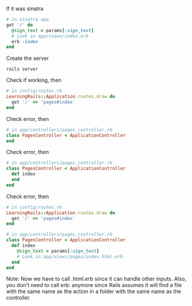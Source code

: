 If it was sinatra
```ruby
# in sinatra app
get '/' do
  @sign_text = params[:sign_text]
  # Look in app/views/index.erb
  erb :index
end
```
Create the server
```
rails server
```
Check if working, then
```ruby
# in config/routes.rb
LearningRails::Application.routes.draw do
  get '/' => 'pages#index'
end
```
Check error, then
```ruby
# in app/controllers/pages_controller.rb
class PagesController < ApplicationController
end
```
Check error, then
```ruby
# in app/controllers/pages_controller.rb
class PagesController < ApplicationController
  def index
  end
end
```
Check error, then
```ruby
# in config/routes.rb
LearningRails::Application.routes.draw do
  get '/' => 'pages#index'
end
```
```ruby
# in app/controllers/pages_controller.rb
class PagesController < ApplicationController
  def index
    @sign_text = params[:sign_text]
    # Look in app/views/pages/index.html.erb
  end
end
```
Note: Now we have to call .html.erb since it can handle other inputs. Also, you don't need to call erb: anymore since Rails assumes it will find a file with the same name as the action in a folder with the same name as the controller.
